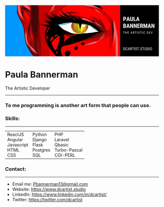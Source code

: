 



### ![DCartist](banner.jpg)



# Paula Bannerman  

The Artistic Developer

------

### To me programming is another art form that people can use.



### **Skills:** 

------

|                                                 	|                                              	|                                                      	|
|-------------------------------------------------	|----------------------------------------------	|------------------------------------------------------	|
| ReactJS<br>Angular<br>Javascript<br>HTML<br>CSS 	| Python<br>Django<br>Flask<br>Postgres<br>SQL 	| PHP<br>Laravel<br>Qbasic<br>Turbo-Pascal<br>CGI-PERL 	|
  

### **Contact:** 

------

- Email me: Pbannerman13@gmail.com 
- Website: https://www.dcartist.studio
- LinkedIn: https://www.linkedin.com/in/dcartist/
- Twitter: https://twitter.com/dcartist




